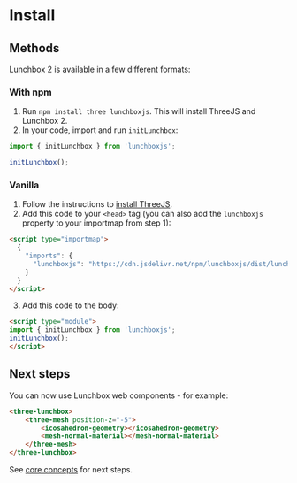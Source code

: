 # Install

## Methods

Lunchbox 2 is available in a few different formats:

### With npm

1. Run `npm install three lunchboxjs`. This will install ThreeJS and Lunchbox 2.
2. In your code, import and run `initLunchbox`:

```ts
import { initLunchbox } from 'lunchboxjs';

initLunchbox();
```

### Vanilla 

1. Follow the instructions to [install ThreeJS](https://threejs.org/docs/#manual/en/introduction/Installation).
2. Add this code to your `<head>` tag (you can also add the `lunchboxjs` property to your importmap from step 1):

```html
<script type="importmap">
  {
    "imports": {
      "lunchboxjs": "https://cdn.jsdelivr.net/npm/lunchboxjs/dist/lunchboxjs.js",
    }
  }
</script>
```

3. Add this code to the body:

```html
<script type="module">
import { initLunchbox } from 'lunchboxjs';
initLunchbox();
</script>
```

## Next steps

You can now use Lunchbox web components - for example:

```html
<three-lunchbox>
    <three-mesh position-z="-5">
        <icosahedron-geometry></icosahedron-geometry>
        <mesh-normal-material></mesh-normal-material>
    </three-mesh>
</three-lunchbox>
```

<three-lunchbox>
    <three-mesh position-z="-5">
        <icosahedron-geometry></icosahedron-geometry>
        <mesh-normal-material></mesh-normal-material>
    </three-mesh>
</three-lunchbox>

See [core concepts](/concepts.html) for next steps.